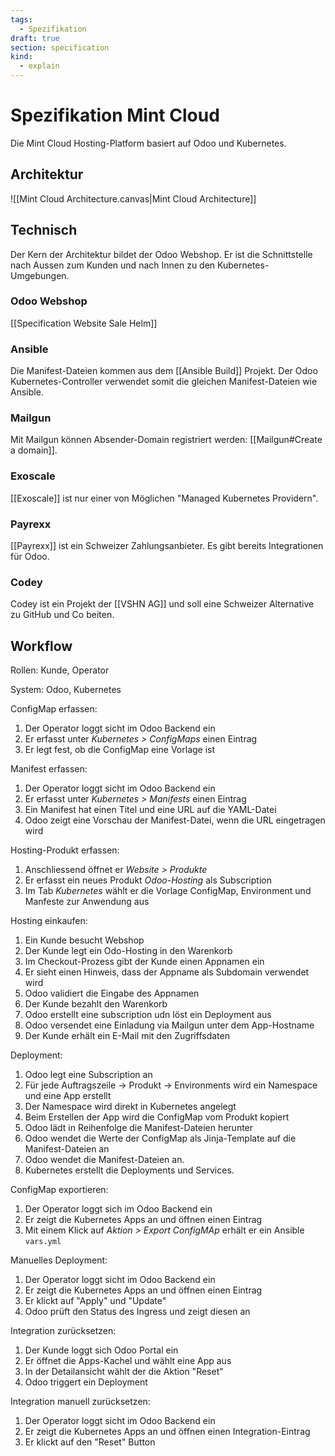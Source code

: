 ```yaml
---
tags:
  - Spezifikation
draft: true
section: specification
kind:
  - explain
---
```


# Spezifikation Mint Cloud

Die Mint Cloud Hosting-Platform basiert auf Odoo und Kubernetes.

## Architektur

![[Mint Cloud Architecture.canvas|Mint Cloud Architecture]]

## Technisch

Der Kern der Architektur bildet der Odoo Webshop. Er ist die Schnittstelle nach Aussen zum Kunden und nach Innen zu den Kubernetes-Umgebungen.

### Odoo Webshop

[[Specification Website Sale Helm]]

### Ansible

Die Manifest-Dateien kommen aus dem [[Ansible Build]] Projekt. Der Odoo Kubernetes-Controller verwendet somit die gleichen Manifest-Dateien wie Ansible.

### Mailgun

Mit Mailgun können Absender-Domain registriert werden: [[Mailgun#Create a domain]].

### Exoscale

[[Exoscale]] ist nur einer von Möglichen "Managed Kubernetes Providern".

### Payrexx

[[Payrexx]] ist ein Schweizer Zahlungsanbieter. Es gibt bereits Integrationen für Odoo.

### Codey

Codey ist ein Projekt der [[VSHN AG]] und soll eine Schweizer Alternative zu GitHub und Co beiten.

## Workflow

Rollen: Kunde, Operator

System: Odoo, Kubernetes

ConfigMap erfassen:

1. Der Operator loggt sicht im Odoo Backend ein
2. Er erfasst unter _Kubernetes > ConfigMaps_ einen Eintrag
3. Er legt fest, ob die ConfigMap eine Vorlage ist

Manifest erfassen:

1. Der Operator loggt sicht im Odoo Backend ein
2. Er erfasst unter _Kubernetes > Manifests_ einen Eintrag
3. Ein Manifest hat einen Titel und eine URL auf die YAML-Datei
4. Odoo zeigt eine Vorschau der Manifest-Datei, wenn die URL eingetragen wird

Hosting-Produkt erfassen:

1. Anschliessend öffnet er _Website > Produkte_
2. Er erfasst ein neues Produkt _Odoo-Hosting_ als Subscription
3. Im Tab _Kubernetes_ wählt er die Vorlage ConfigMap, Environment und Manfeste zur Anwendung aus

Hosting einkaufen:

1. Ein Kunde besucht Webshop
2. Der Kunde legt ein Odo-Hosting in den Warenkorb
3. Im Checkout-Prozess gibt der Kunde einen Appnamen ein
4. Er sieht einen Hinweis, dass der Appname als Subdomain verwendet wird
5. Odoo validiert die Eingabe des Appnamen
6. Der Kunde bezahlt den Warenkorb
7. Odoo erstellt eine subscription udn löst ein Deployment aus
8. Odoo versendet eine Einladung via Mailgun unter dem App-Hostname
9. Der Kunde erhält ein E-Mail mit den Zugriffsdaten

Deployment:

1. Odoo legt eine Subscription an
2. Für jede Auftragszeile -> Produkt -> Environments wird ein Namespace und eine App erstellt
3. Der Namespace wird direkt in Kubernetes angelegt
4. Beim Erstellen der App wird die ConfigMap vom Produkt kopiert
5. Odoo lädt in Reihenfolge die Manifest-Dateien herunter
6. Odoo wendet die Werte der ConfigMap als Jinja-Template auf die Manifest-Dateien an
7. Odoo wendet die Manifest-Dateien an.
8. Kubernetes erstellt die Deployments und Services.

ConfigMap exportieren:

1. Der Operator loggt sich im Odoo Backend ein
2. Er zeigt die Kubernetes Apps an und öffnen einen Eintrag
3. Mit einem Klick auf _Aktion > Export ConfigMAp_ erhält er ein Ansible `vars.yml`

Manuelles Deployment:

1. Der Operator loggt sicht im Odoo Backend ein
2. Er zeigt die Kubernetes Apps an und öffnen einen Eintrag
3. Er klickt auf "Apply" und "Update"
4. Odoo prüft den Status des Ingress und zeigt diesen an

Integration zurücksetzen:

1. Der Kunde loggt sich Odoo Portal ein
2. Er öffnet die Apps-Kachel und wählt eine App aus
3. In der Detailansicht wählt der die Aktion "Reset"
4. Odoo triggert ein Deployment

Integration manuell zurücksetzen:

1. Der Operator loggt sicht im Odoo Backend ein
2. Er zeigt die Kubernetes Apps an und öffnen einen Integration-Eintrag
3. Er klickt auf den "Reset" Button
